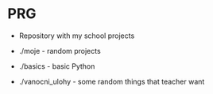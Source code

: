 # PRG
- Repository with my school projects

- ./moje - random projects
- ./basics - basic Python
- ./vanocni_ulohy - some random things that teacher want